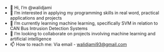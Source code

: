 - 👋 Hi, I’m @walidjami
- 👀 I’m interested in applying my programming skills in real word, practical applications and projects
- 🌱 I’m currently learning machine learning, specifically SVM in relation to CAN Bus Intrusion Detection Systems
- 💞️ I’m looking to collaborate on projects involving machine learning and artificial intelligence
- 📫 How to reach me: Via email - walidjami93@gmail.com 

<!---
walidjami/walidjami is a ✨ special ✨ repository because its `README.md` (this file) appears on your GitHub profile.
You can click the Preview link to take a look at your changes.
--->
